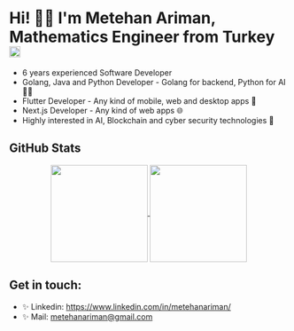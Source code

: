 # Hi! 👋🏼 I'm Metehan Ariman, Mathematics Engineer from Turkey <img src="https://upload.wikimedia.org/wikipedia/commons/thumb/8/8e/Flag_of_the_Ottoman_Empire_%281844%E2%80%931922%29.svg/220px-Flag_of_the_Ottoman_Empire_%281844%E2%80%931922%29.svg.png" alt="turkey" height="20" />
 

* 6 years experienced Software Developer
* Golang, Java and Python Developer - Golang for backend, Python for AI 👨‍💻
* Flutter Developer - Any kind of mobile, web and desktop apps 📱
* Next.js Developer - Any kind of web apps 🌐
* Highly interested in AI, Blockchain and cyber security technologies 🚀

<h2>GitHub Stats</h2>
<p align=center>
  <a href="https://github.com/anuraghazra/github-readme-stats" title="Go to Source">
    <img height=175 align="center" src="https://github-readme-stats.vercel.app/api?username=imariman&show_icons=true&theme=gotham">
  </a>
  <a href="https://github.com/anuraghazra/github-readme-stats">
  <img height=175 align="center" src="https://github-readme-stats.vercel.app/api/top-langs/?username=imariman&hide=c%23,powershell,java&title_color=2aa889&text_color=99d1ce&icon_color=2bbc8a&bg_color=0c1014&langs_count=8&layout=compact" />
  </a>
</p>

## Get in touch: 
* ✨ Linkedin: https://www.linkedin.com/in/metehanariman/
* ✨ Mail: metehanariman@gmail.com
